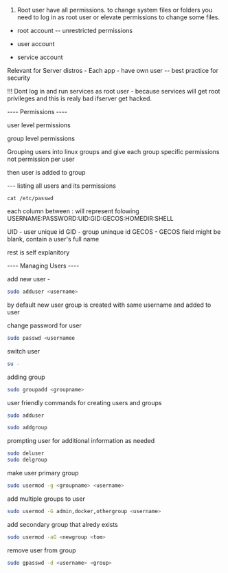 1. Root user have all permissions. to change system files or folders you need to log in as root user or elevate permissions to change some files.

-	root	account -- unrestricted permissions

-	user	account

-	service	account

Relevant for Server distros - Each app - have own user -- best practice for security

!!! Dont log in and run services as root user - because services will get root privileges and this is realy bad ifserver get hacked.

---- Permissions ----

user level permissions

group level permissions

Grouping users into linux groups and give each group specific permissions not permission per user

then user is added to group

--- listing all users and its permissions

`cat /etc/passwd`

each column between : will represent folowing USERNAME:PASSWORD:UID:GID:GECOS:HOMEDIR:SHELL

UID - user unique id
GID - group uninque id
GECOS - GECOS field might be blank, contain a user's full name

rest is self explanitory

---- Managing Users ----

add new user - 
```bash
sudo adduser <username>
```
by default new user group is created with same username and added to user

change password for user
```bash
sudo passwd <usernamee
```

switch user
```bash
su -
```

adding group
```bash
sudo groupadd <groupname>
```
user friendly commands for creating users and groups
```bash
sudo adduser

sudo addgroup
```
prompting user for additional information as needed


```bash
sudo deluser
sudo delgroup
```
make user primary group
```bash
sudo usermod -g <groupname> <username>
```

add multiple groups to user
```bash
sudo usermod -G admin,docker,othergroup <username>
```

add secondary group that alredy exists
```bash
sudo usermod -aG <newgroup <tom>
```

remove user from group
```bash
sudo gpasswd -d <username> <group>
```







